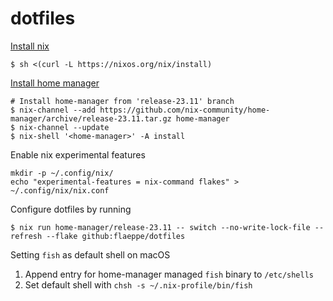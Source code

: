 dotfiles
===

[Install nix](https://nixos.org/download.html#nix-install-macos)

```console
$ sh <(curl -L https://nixos.org/nix/install)
```

[Install home manager](https://nix-community.github.io/home-manager/index.xhtml#ch-installation)

```console
# Install home-manager from 'release-23.11' branch
$ nix-channel --add https://github.com/nix-community/home-manager/archive/release-23.11.tar.gz home-manager
$ nix-channel --update
$ nix-shell '<home-manager>' -A install
```

Enable nix experimental features

```console
mkdir -p ~/.config/nix/
echo "experimental-features = nix-command flakes" > ~/.config/nix/nix.conf
```

Configure dotfiles by running

```console
$ nix run home-manager/release-23.11 -- switch --no-write-lock-file --refresh --flake github:flaeppe/dotfiles
```

Setting `fish` as default shell on macOS

1. Append entry for home-manager managed `fish` binary to `/etc/shells`
2. Set default shell with `chsh -s ~/.nix-profile/bin/fish`
